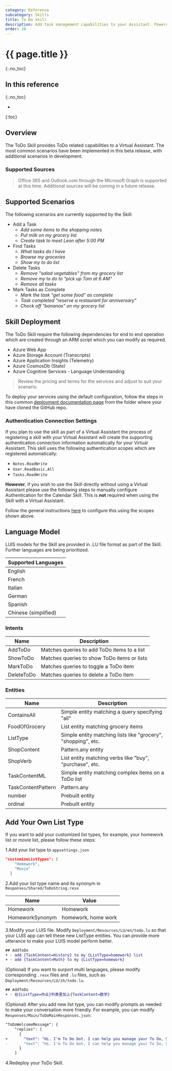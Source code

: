 ```yaml
---
category: Reference
subcategory: Skills
title: To Do Skill
description: Add task management capabilities to your Assistant. Powered by Microsoft Graph.
order: 10
---
```


# {{ page.title }}
{:.no_toc}

## In this reference
{:.no_toc}

* 
{:toc}

## Overview
The ToDo Skill provides ToDo related capabilities to a Virtual Assistant.
The most common scenarios have been implemented in this beta release, with additional scenarios in development.

### Supported Sources

> Office 365 and Outlook.com through the Microsoft Graph is supported at this time. Additional sources will be coming in a future release.

## Supported Scenarios

The following scenarios are currently supported by the Skill:

- Add a Task
  - *Add some items to the shopping notes*
  - *Put milk on my grocery list*
  - *Create task to meet Leon after 5:00 PM*
- Find Tasks
  - *What tasks do I have*
  - *Browse my groceries*
  - *Show my to do list*
- Delete Tasks
  - *Remove "salad vegetables" from my grocery list*
  - *Remove my to do to "pick up Tom at 6 AM"*
  - *Remove all tasks*
- Mark Tasks as Complete
  - *Mark the task "get some food" as complete*
  - *Task completed "reserve a restaurant for anniversary"*
  - *Check off "bananas" on my grocery list*

## Skill Deployment

The ToDo Skill require the following dependencies for end to end operation which are created through an ARM script which you can modify as required.

- Azure Web App
- Azure Storage Account (Transcripts)
- Azure Application Insights (Telemetry)
- Azure CosmosDb (State)
- Azure Cognitive Services - Language Understanding

> Review the pricing and terms for the services and adjust to suit your scenario.

To deploy your services using the default configuration, follow the steps in this common [deployment documentation page]({{site.baseurl}}/tutorials/create-assistant/4_provision_your_azure_resources) from the folder where your have cloned the GitHub repo.

### Authentication Connection Settings

If you plan to use the skill as part of a Virtual Assistant the process of registering a skill with your Virtual Assistant will create the supporting authentication connection information automatically for your Virtual Assistant. This skill uses the following authentication scopes which are registered automatically:
- `Notes.ReadWrite` 
- `User.ReadBasic.All`
- `Tasks.ReadWrite`

**However**, if you wish to use the Skill directly without using a Virtual Assistant please use the following steps to manually configure Authentication for the Calendar Skill. This is **not** required when using the Skill with a Virtual Assistant.

Follow the general instructions [here]({{site.baseurl}}/howto/skills/manualauthsteps) to configure this using the scopes shown above.

## Language Model

LUIS models for the Skill are provided in .LU file format as part of the Skill. Further languages are being prioritized.

|Supported Languages |
|-|
|English|
|French|
|Italian|
|German|
|Spanish|
|Chinese (simplified)|

### Intents

|Name|Description|
|-|-|
|AddToDo| Matches queries to add ToDo items to a list |
|ShowToDo| Matches queries to show ToDo items or lists |
|MarkToDo| Matches queries to toggle a ToDo item |
|DeleteToDo| Matches queries to delete a ToDo item |

### Entities

|Name|Description|
|-|-|
|ContainsAll| Simple entity matching a query specifying "all" |
|FoodOfGrocery| List entity matching grocery items |
|ListType| Simple entity matching lists like "grocery", "shopping", etc. |
|ShopContent| Pattern.any entity|
|ShopVerb| List entity matching verbs like "buy", "purchase", etc. |
|TaskContentML| Simple entity matching complex items on a ToDo list |
|TaskContentPattern| Pattern.any |
|number| Prebuilt entity|
|ordinal| Prebuilt entity|


## Add Your Own List Type

If you want to add your customized list types, for example, your homework list or movie list, please follow these steps:

1.Add your list type to `appsettings.json`

```json
"customizeListTypes": [
    "Homework",
    "Movie"
  ]
```

2.Add your list type name and its synonym in `Responses/Shared/ToDoString.resx`

Name | Value |
---- | ----- |
Homework | Homework |
HomeworkSynonym | homework, home work |

3.Modify your LUIS file. Modify `Deployment/Resources/LU/en/todo.lu` so that your LUIS app can tell these new ListType entities. You can provide more utterance to make your LUIS model perform better.

```diff
## AddToDo
+ - add {TaskContent=History} to my {ListType=homework} list
+ - add {TaskContent=Math} to my {ListType=homework}
```

(Optional) If you want to surport multi languages, please modify corresponding `.resx` files and `.lu` files, such as `Deployment/Resources/LU/zh/todo.lu`.

```diff
## AddToDo
+ - 在{ListType=作业}列表里加上{TaskContent=数学}
```

(Optional) After you add new list type, you can modify prompts as needed to make your conversation more friendly. For example, you can modify `Responses/Main/ToDoMainResponses.json`:

```diff
"ToDoWelcomeMessage": {
    "replies": [
      {
+       "text": "Hi. I'm To Do bot. I can help you manage your To Do, Shopping, Grocery or Homework list."
-       "text": "Hi. I'm To Do bot. I can help you manage your To Do, Shopping or Grocery list."
      }
    ]
```

4.Redeploy your ToDo Skill.
